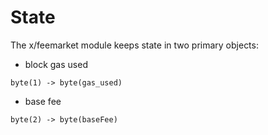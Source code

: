 <!--
order: 2
-->

# State

The x/feemarket module keeps state in two primary objects:
 

- block gas used
  
`byte(1) -> byte(gas_used)`

- base fee

`byte(2) -> byte(baseFee)`